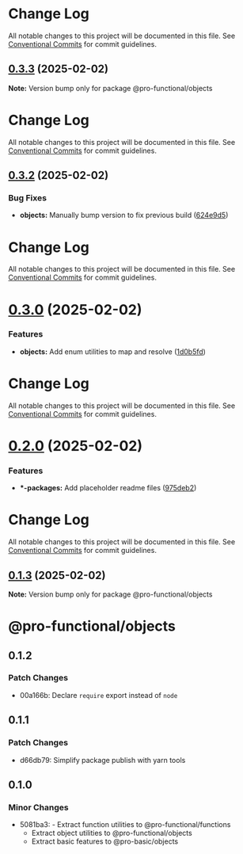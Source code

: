 # Change Log

All notable changes to this project will be documented in this file. See
[Conventional Commits](https://conventionalcommits.org) for commit guidelines.

## [0.3.3](https://github.com/harish-prakash/pro-functional/compare/@pro-functional/objects@0.3.2...@pro-functional/objects@0.3.3) (2025-02-02)

**Note:** Version bump only for package @pro-functional/objects

# Change Log

All notable changes to this project will be documented in this file. See
[Conventional Commits](https://conventionalcommits.org) for commit guidelines.

## [0.3.2](https://github.com/harish-prakash/pro-functional/compare/@pro-functional/objects@0.3.0...@pro-functional/objects@0.3.2) (2025-02-02)

### Bug Fixes

- **objects:** Manually bump version to fix previous build
  ([624e9d5](https://github.com/harish-prakash/pro-functional/commit/624e9d5e8662fc3a9dd688da1a75420d1481b378))

# Change Log

All notable changes to this project will be documented in this file. See
[Conventional Commits](https://conventionalcommits.org) for commit guidelines.

# [0.3.0](https://github.com/harish-prakash/pro-functional/compare/@pro-functional/objects@0.2.0...@pro-functional/objects@0.3.0) (2025-02-02)

### Features

- **objects:** Add enum utilities to map and resolve
  ([1d0b5fd](https://github.com/harish-prakash/pro-functional/commit/1d0b5fd8514c9d3659e01ce59aec5a5d42d987e5))

# Change Log

All notable changes to this project will be documented in this file. See
[Conventional Commits](https://conventionalcommits.org) for commit guidelines.

# [0.2.0](https://github.com/harish-prakash/pro-functional/compare/@pro-functional/objects@0.1.3...@pro-functional/objects@0.2.0) (2025-02-02)

### Features

- **\*-packages:** Add placeholder readme files
  ([975deb2](https://github.com/harish-prakash/pro-functional/commit/975deb27d8b3e3faaa20ddec29b45eb59d4fc628))

# Change Log

All notable changes to this project will be documented in this file. See
[Conventional Commits](https://conventionalcommits.org) for commit guidelines.

## [0.1.3](https://github.com/harish-prakash/pro-functional/compare/@pro-functional/objects@0.1.2...@pro-functional/objects@0.1.3) (2025-02-02)

**Note:** Version bump only for package @pro-functional/objects

# @pro-functional/objects

## 0.1.2

### Patch Changes

- 00a166b: Declare `require` export instead of `node`

## 0.1.1

### Patch Changes

- d66db79: Simplify package publish with yarn tools

## 0.1.0

### Minor Changes

- 5081ba3: - Extract function utilities to @pro-functional/functions
    - Extract object utilities to @pro-functional/objects
    - Extract basic features to @pro-basic/objects
